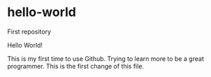 # hello-world
First repository

Hello World!

This is my first time to use Github. Trying to learn more to be a great programmer.
This is the first change of this file.
